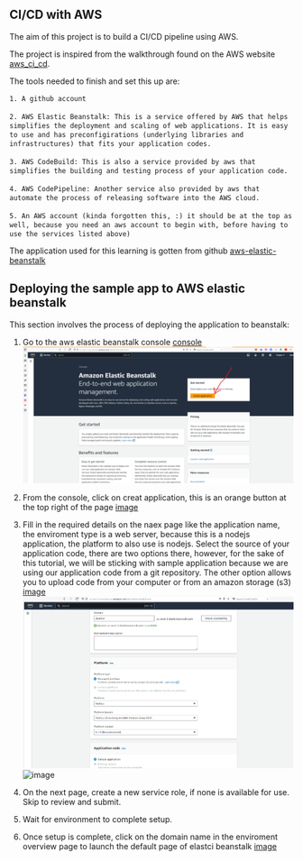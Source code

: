 ## CI/CD with AWS

The aim of this project is to build a CI/CD pipeline using AWS. 

The project is inspired from the walkthrough found on the AWS website [aws_ci_cd](https://aws.amazon.com/getting-started/hands-on/create-continuous-delivery-pipeline/).

The tools needed to finish and set this up are:

    1. A github account

    2. AWS Elastic Beanstalk: This is a service offered by AWS that helps simplifies the deployment and scaling of web applications. It is easy to use and has preconfigirations (underlying libraries and infrastructures) that fits your application codes.

    3. AWS CodeBuild: This is also a service provided by aws that simplifies the building and testing process of your application code.

    4. AWS CodePipeline: Another service also provided by aws that automate the process of releasing software into the AWS cloud.

    5. An AWS account (kinda forgotten this, :) it should be at the top as well, because you need an aws account to begin with, before having to use the services listed above)

The application used for this learning is gotten from github [aws-elastic-beanstalk](https://github.com/aws-samples/aws-elastic-beanstalk-express-js-sample)


## Deploying the sample app to AWS elastic beanstalk

This section involves the process of deploying the application to beanstalk:

1. Go to the aws elastic beanstalk console [console](https://console.aws.amazon.com/elasticbeanstalk/home?region=us-west-2#/welcome)
![alt text](./screenshots/EB-home.png)

2. From the console, click on creat application, this is an orange button at the top right of the page [image](./screenshots/EB-home.png)

3. Fill in the required details on the naex page like the application name, the enviroment type is a web server, because this is a nodejs application, the platform to also use is nodejs. Select the source of your application code, there are two options there, however, for the sake of this tutorial, we will be sticking with sample application because we are using our application code from a git repository. The other option allows you to upload code from your computer or from an amazon storage (s3) [image](./screenshots/details1.pngdetails1.png) ![image](./screenshots/details2.png) ![image](details3.png)

4. On the next page, create a new service role, if none is available for use.  Skip to review and submit.

5. Wait for environment to complete setup.

6. Once setup is complete, click on the domain name in the enviroment overview page to launch the default page of elastci beanstalk [image]()